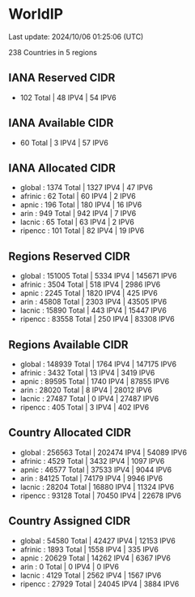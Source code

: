 # WorldIP

Last update: 2024/10/06 01:25:06 (UTC)

238 Countries in 5 regions

## IANA Reserved CIDR

- 102 Total | 48 IPV4 | 54 IPV6

## IANA Available CIDR

- 60 Total | 3 IPV4 | 57 IPV6

## IANA Allocated CIDR

- global : 1374 Total | 1327 IPV4 | 47 IPV6
- afrinic : 62 Total | 60 IPV4 | 2 IPV6
- apnic : 196 Total | 180 IPV4 | 16 IPV6
- arin : 949 Total | 942 IPV4 | 7 IPV6
- lacnic : 65 Total | 63 IPV4 | 2 IPV6
- ripencc : 101 Total | 82 IPV4 | 19 IPV6

## Regions Reserved CIDR

- global : 151005 Total | 5334 IPV4 | 145671 IPV6
- afrinic : 3504 Total | 518 IPV4 | 2986 IPV6
- apnic : 2245 Total | 1820 IPV4 | 425 IPV6
- arin : 45808 Total | 2303 IPV4 | 43505 IPV6
- lacnic : 15890 Total | 443 IPV4 | 15447 IPV6
- ripencc : 83558 Total | 250 IPV4 | 83308 IPV6

## Regions Available CIDR

- global : 148939 Total | 1764 IPV4 | 147175 IPV6
- afrinic : 3432 Total | 13 IPV4 | 3419 IPV6
- apnic : 89595 Total | 1740 IPV4 | 87855 IPV6
- arin : 28020 Total | 8 IPV4 | 28012 IPV6
- lacnic : 27487 Total | 0 IPV4 | 27487 IPV6
- ripencc : 405 Total | 3 IPV4 | 402 IPV6

## Country Allocated CIDR

- global : 256563 Total | 202474 IPV4 | 54089 IPV6
- afrinic : 4529 Total | 3432 IPV4 | 1097 IPV6
- apnic : 46577 Total | 37533 IPV4 | 9044 IPV6
- arin : 84125 Total | 74179 IPV4 | 9946 IPV6
- lacnic : 28204 Total | 16880 IPV4 | 11324 IPV6
- ripencc : 93128 Total | 70450 IPV4 | 22678 IPV6

## Country Assigned CIDR

- global : 54580 Total | 42427 IPV4 | 12153 IPV6
- afrinic : 1893 Total | 1558 IPV4 | 335 IPV6
- apnic : 20629 Total | 14262 IPV4 | 6367 IPV6
- arin : 0 Total | 0 IPV4 | 0 IPV6
- lacnic : 4129 Total | 2562 IPV4 | 1567 IPV6
- ripencc : 27929 Total | 24045 IPV4 | 3884 IPV6
